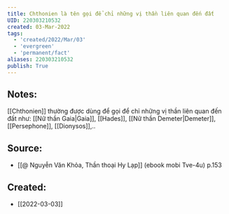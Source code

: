 ```yaml
---
title: Chthonien là tên gọi để chỉ những vị thần liên quan đến đất
UID: 220303210532
created: 03-Mar-2022
tags:
  - 'created/2022/Mar/03'
  - 'evergreen'
  - 'permanent/fact'
aliases: 220303210532
publish: True
---
```

## Notes:
[[Chthonien]] thường được dùng để gọi để chỉ những vị thần liên quan đến đất như: [[Nữ thần Gaia|Gaia]], [[Hades]], [[Nữ thần Demeter|Demeter]], [[Persephone]], [[Dionysos]],..

## Source:
- [[@ Nguyễn Văn Khỏa, Thần thoại Hy Lạp]] (ebook mobi Tve-4u) p.153

## Created:
- [[2022-03-03]]
